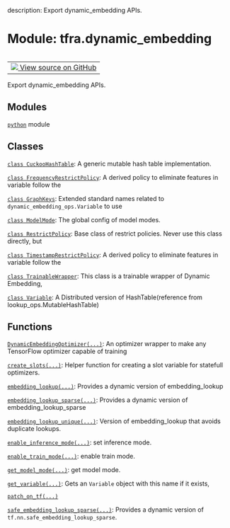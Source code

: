 description: Export dynamic_embedding APIs.

<div itemscope itemtype="http://developers.google.com/ReferenceObject">
<meta itemprop="name" content="tfra.dynamic_embedding" />
<meta itemprop="path" content="Stable" />
</div>

# Module: tfra.dynamic_embedding

<!-- Insert buttons and diff -->

<table class="tfo-notebook-buttons tfo-api nocontent" align="left">
<td>
  <a target="_blank" href="https://github.com/tensorflow/recommenders-addons/tree/master/tensorflow_recommenders_addons/dynamic_embedding/__init__.py">
    <img src="https://www.tensorflow.org/images/GitHub-Mark-32px.png" />
    View source on GitHub
  </a>
</td>
</table>



Export dynamic_embedding APIs.



## Modules

[`python`](../tfra/dynamic_embedding/python.md) module

## Classes

[`class CuckooHashTable`](../tfra/dynamic_embedding/CuckooHashTable.md): A generic mutable hash table implementation.

[`class FrequencyRestrictPolicy`](../tfra/dynamic_embedding/FrequencyRestrictPolicy.md): A derived policy to eliminate features in variable follow the

[`class GraphKeys`](../tfra/dynamic_embedding/GraphKeys.md): Extended standard names related to `dynamic_embedding_ops.Variable` to use

[`class ModelMode`](../tfra/dynamic_embedding/ModelMode.md): The global config of model modes.

[`class RestrictPolicy`](../tfra/dynamic_embedding/RestrictPolicy.md): Base class of restrict policies. Never use this class directly, but

[`class TimestampRestrictPolicy`](../tfra/dynamic_embedding/TimestampRestrictPolicy.md): A derived policy to eliminate features in variable follow the

[`class TrainableWrapper`](../tfra/dynamic_embedding/TrainableWrapper.md): This class is a trainable wrapper of Dynamic Embedding,

[`class Variable`](../tfra/dynamic_embedding/Variable.md): A Distributed version of HashTable(reference from lookup_ops.MutableHashTable)

## Functions

[`DynamicEmbeddingOptimizer(...)`](../tfra/dynamic_embedding/DynamicEmbeddingOptimizer.md): An optimizer wrapper to make any TensorFlow optimizer capable of training

[`create_slots(...)`](../tfra/dynamic_embedding/create_slots.md): Helper function for creating a slot variable for statefull optimizers.

[`embedding_lookup(...)`](../tfra/dynamic_embedding/embedding_lookup.md): Provides a dynamic version of embedding_lookup

[`embedding_lookup_sparse(...)`](../tfra/dynamic_embedding/embedding_lookup_sparse.md): Provides a dynamic version of embedding_lookup_sparse

[`embedding_lookup_unique(...)`](../tfra/dynamic_embedding/embedding_lookup_unique.md): Version of embedding_lookup that avoids duplicate lookups.

[`enable_inference_mode(...)`](../tfra/dynamic_embedding/enable_inference_mode.md): set inference mode.

[`enable_train_mode(...)`](../tfra/dynamic_embedding/enable_train_mode.md): enable train mode.

[`get_model_mode(...)`](../tfra/dynamic_embedding/get_model_mode.md): get model mode.

[`get_variable(...)`](../tfra/dynamic_embedding/get_variable.md): Gets an `Variable` object with this name if it exists,

[`patch_on_tf(...)`](../tfra/dynamic_embedding/patch_on_tf.md)

[`safe_embedding_lookup_sparse(...)`](../tfra/dynamic_embedding/safe_embedding_lookup_sparse.md): Provides a dynamic version of `tf.nn.safe_embedding_lookup_sparse`.

